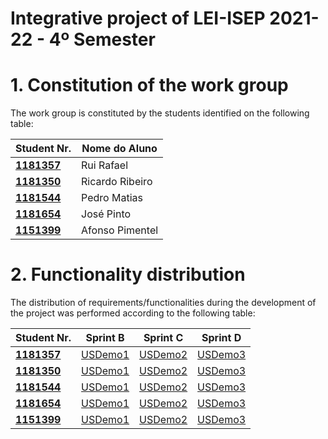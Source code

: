 # Integrative project of LEI-ISEP 2021-22 - 4º Semester

# 1. Constitution of the work group

The work group is constituted by the students identified on the following table:

| Student Nr.	   | Nome do Aluno			    |
|--------------|------------------------------|
| **[1181357](/docs/1170000/)**  | Rui Rafael             |
| **[1181350](/docs/1170000/)**  | Ricardo Ribeiro             |
| **[1181544](/docs/1170000/)**  | Pedro Matias             |
| **[1181654](/docs/1170000/)**  | José Pinto             |
| **[1151399](/docs/1170000/)**  | Afonso Pimentel           |


# 2. Functionality distribution ###

The distribution of requirements/functionalities during the development of the project was performed according to the following table:

| Student Nr.	| Sprint B | Sprint C | Sprint D |
|------------|----------|----------|----------|
| [**1181357**](/docs/1170000/)| [USDemo1](/docs/USDemo1)| [USDemo2](/docs/USDemo2)| [USDemo3](/docs/USDemo3) |
| [**1181350**](/docs/1170000/)| [USDemo1](/docs/USDemo1)| [USDemo2](/docs/USDemo2)| [USDemo3](/docs/USDemo3) |
| [**1181544**](/docs/1170000/)| [USDemo1](/docs/USDemo1)| [USDemo2](/docs/USDemo2)| [USDemo3](/docs/USDemo3) |
| [**1181654**](/docs/1170000/)| [USDemo1](/docs/USDemo1)| [USDemo2](/docs/USDemo2)| [USDemo3](/docs/USDemo3) |
| [**1151399**](/docs/1170000/)| [USDemo1](/docs/USDemo1)| [USDemo2](/docs/USDemo2)| [USDemo3](/docs/USDemo3) |